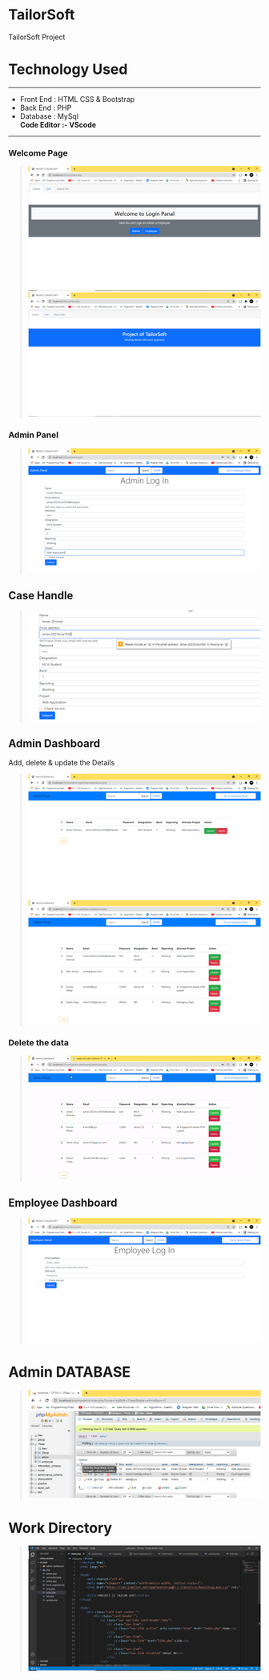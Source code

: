 # TailorSoft
TailorSoft Project
# Technology Used
------------
- Front End : HTML CSS & Bootstrap
- Back End : PHP 
- Database : MySql <br /> 
**Code Editor :- VScode**
------------
### Welcome Page
> ![ScreenShot](SSoft/1.PNG) 
> ![ScreenShot](SSoft/1.1.PNG)

### Admin Panel
> ![ScreenShot](SSoft/2.PNG)
## Case Handle
> ![ScreenShot](SSoft/2.1.PNG)
## Admin Dashboard  
Add, delete & update the Details
> ![ScreenShot](SSoft/3.PNG)
> ![ScreenShot](SSoft/4.PNG)
### Delete the data
> ![ScreenShot](SSoft/ezgif.com-gif-maker.gif)
## Employee Dashboard 
> ![ScreenShot](SSoft/6.PNG)

# Admin DATABASE
> ![ScreenShot](SSoft/admin.PNG)

# Work Directory
> ![ScreenShot](SSoft/WorkingDirectory.PNG)


